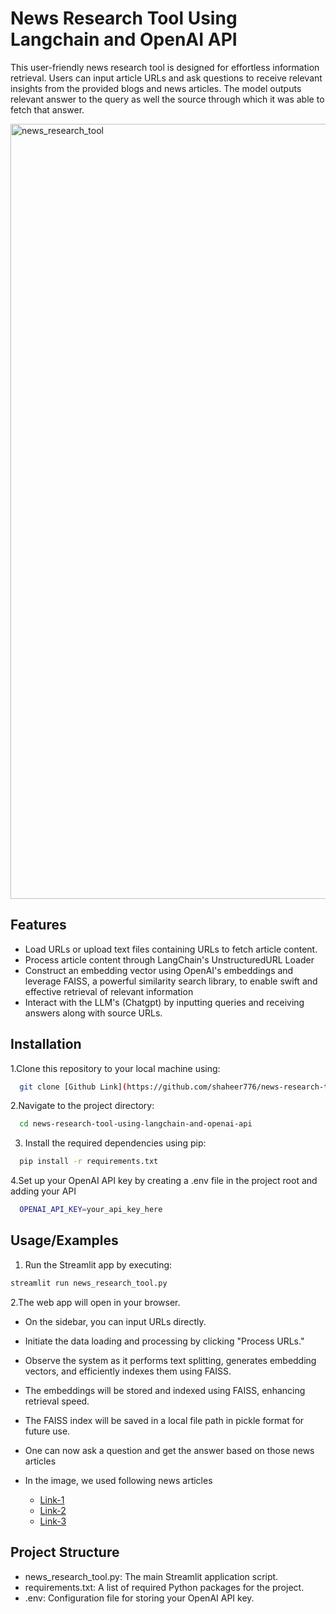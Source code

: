 # News Research Tool Using Langchain and OpenAI API
This user-friendly news research tool is designed for effortless information retrieval. Users can input article URLs and ask questions to receive relevant insights from the provided blogs and news articles. The model outputs relevant answer to the query as well the source through which it was able to fetch that answer.

<img width="2560" height="1240" alt="news_research_tool" src="https://github.com/user-attachments/assets/882056d6-44ee-4706-a9d9-87a600104f5e" />


## Features

- Load URLs or upload text files containing URLs to fetch article content.
- Process article content through LangChain's UnstructuredURL Loader
- Construct an embedding vector using OpenAI's embeddings and leverage FAISS, a powerful similarity search library, to enable swift and effective retrieval of relevant information
- Interact with the LLM's (Chatgpt) by inputting queries and receiving answers along with source URLs.


## Installation

1.Clone this repository to your local machine using:

```bash
  git clone [Github Link](https://github.com/shaheer776/news-research-tool-using-langchain-and-openai-api.git)
```
2.Navigate to the project directory:

```bash
  cd news-research-tool-using-langchain-and-openai-api
```
3. Install the required dependencies using pip:

```bash
  pip install -r requirements.txt
```
4.Set up your OpenAI API key by creating a .env file in the project root and adding your API

```bash
  OPENAI_API_KEY=your_api_key_here
```
## Usage/Examples

1. Run the Streamlit app by executing:
```bash
streamlit run news_research_tool.py

```

2.The web app will open in your browser.

- On the sidebar, you can input URLs directly.

- Initiate the data loading and processing by clicking "Process URLs."

- Observe the system as it performs text splitting, generates embedding vectors, and efficiently indexes them using FAISS.

- The embeddings will be stored and indexed using FAISS, enhancing retrieval speed.

- The FAISS index will be saved in a local file path in pickle format for future use.
- One can now ask a question and get the answer based on those news articles
- In the image, we used following news articles
  - [Link-1](https://www.marketpulse.com/markets/golds-xauusd-price-forecast-mixed-signals-ahead-of-nfp-a-return-above-3300oz-or-further-downside-ahead/)
  - [Link-2](https://www.dailyforex.com/forex-technical-analysis/2025/07/gold-forecast-18-july-2025/231399)
  - [Link-3](https://timesofindia.indiatimes.com/business/india-business/gold-price-prediction-today-where-are-gold-rates-headed-on-august-05-2025-and-in-the-near-term-mcx-gold-outlook/articleshow/123111129.cms)

## Project Structure

- news_research_tool.py: The main Streamlit application script.
- requirements.txt: A list of required Python packages for the project.
- .env: Configuration file for storing your OpenAI API key.
